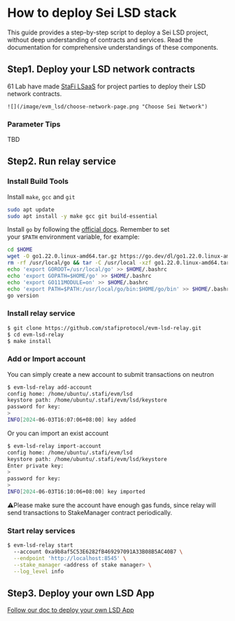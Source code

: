 # How to deploy Sei LSD stack

This guide provides a step-by-step script to deploy a Sei LSD project, without deep understanding of contracts and services. Read the documentation for comprehensive understandings of these components.

## Step1. Deploy your LSD network contracts

61 Lab have made [StaFi LSaaS](https://stack-app.stafi.io/) for project parties to deploy their LSD network contracts.

```fixme
![](/image/evm_lsd/choose-network-page.png "Choose Sei Network")
```

### Parameter Tips

TBD

## Step2. Run relay service

### Install Build Tools

Install `make`, `gcc` and `git`

```bash
sudo apt update
sudo apt install -y make gcc git build-essential
```

Install `go` by following the [official docs](https://golang.org/doc/install). Remember to set your `$PATH` environment variable, for example:

```bash
cd $HOME
wget -O go1.22.0.linux-amd64.tar.gz https://go.dev/dl/go1.22.0.linux-amd64.tar.gz
rm -rf /usr/local/go && tar -C /usr/local -xzf go1.22.0.linux-amd64.tar.gz && rm go1.22.0.linux-amd64.tar.gz
echo 'export GOROOT=/usr/local/go' >> $HOME/.bashrc
echo 'export GOPATH=$HOME/go' >> $HOME/.bashrc
echo 'export GO111MODULE=on' >> $HOME/.bashrc
echo 'export PATH=$PATH:/usr/local/go/bin:$HOME/go/bin' >> $HOME/.bashrc && . $HOME/.bashrc
go version
```

### Install relay service

```bash
$ git clone https://github.com/stafiprotocol/evm-lsd-relay.git
$ cd evm-lsd-relay
$ make install
```

### Add or Import account

You can simply create a new account to submit transactions on neutron

```bash
$ evm-lsd-relay add-account 
config home: /home/ubuntu/.stafi/evm/lsd
keystore path: /home/ubuntu/.stafi/evm/lsd/keystore
password for key:
> 
INFO[2024-06-03T16:07:06+08:00] key added                                     address=0x04677765e9d5C1cc5Ad40e9AD8b56c441DdeF04C file=/home/ubuntu/.stafi/evm/lsd/keystore/0x04677765e9d5C1cc5Ad40e9AD8b56c441DdeF04C.key
```

Or you can import an exist account

```bash
$ evm-lsd-relay import-account 
config home: /home/ubuntu/.stafi/evm/lsd
keystore path: /home/ubuntu/.stafi/evm/lsd/keystore
Enter private key:
> 
password for key:
> 
INFO[2024-06-03T16:10:06+08:00] key imported                                  address=0xa9b8af5C53E6282fB469297091A33B08B5AC40B7 file=/home/ubuntu/.stafi/evm/lsd/keystore/0xa9b8af5C53E6282fB469297091A33B08B5AC40B7.key
```

⚠️Please make sure the account have enough gas funds, since relay will send transactions to StakeManager contract periodically.

### Start relay services

```bash
$ evm-lsd-relay start
  --account 0xa9b8af5C53E6282fB469297091A33B08B5AC40B7 \
  --endpoint 'http://localhost:8545' \
  --stake_manager <address of stake manager> \
  --log_level info
```

## Step3. Deploy your own LSD App
<a href="app.html" target="_blank">Follow our doc to deploy your own LSD App</a>
